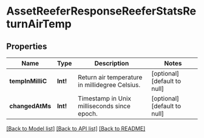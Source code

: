 # AssetReeferResponseReeferStatsReturnAirTemp

## Properties
Name | Type | Description | Notes
------------ | ------------- | ------------- | -------------
**tempInMilliC** | **Int!** | Return air temperature in millidegree Celsius. | [optional] [default to null]
**changedAtMs** | **Int!** | Timestamp in Unix milliseconds since epoch. | [optional] [default to null]

[[Back to Model list]](../README.md#documentation-for-models) [[Back to API list]](../README.md#documentation-for-api-endpoints) [[Back to README]](../README.md)


